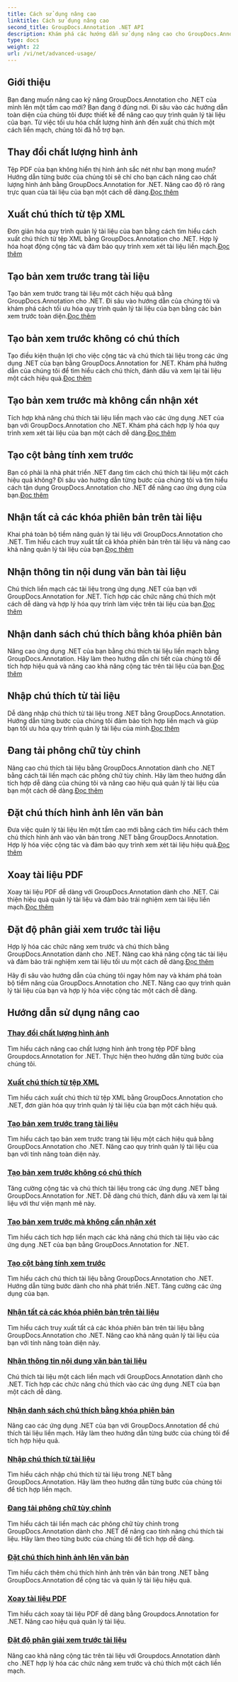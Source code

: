 ```yaml
---
title: Cách sử dụng nâng cao
linktitle: Cách sử dụng nâng cao
second_title: GroupDocs.Annotation .NET API
description: Khám phá các hướng dẫn sử dụng nâng cao cho GroupDocs.Annotation .NET. Tăng cường quản lý tài liệu với hướng dẫn từng bước về chất lượng hình ảnh, xuất chú thích, v.v.
type: docs
weight: 22
url: /vi/net/advanced-usage/
---
```

## Giới thiệu

Bạn đang muốn nâng cao kỹ năng GroupDocs.Annotation cho .NET của mình lên một tầm cao mới? Bạn đang ở đúng nơi. Đi sâu vào các hướng dẫn toàn diện của chúng tôi được thiết kế để nâng cao quy trình quản lý tài liệu của bạn. Từ việc tối ưu hóa chất lượng hình ảnh đến xuất chú thích một cách liền mạch, chúng tôi đã hỗ trợ bạn.

## Thay đổi chất lượng hình ảnh
 Tệp PDF của bạn không hiển thị hình ảnh sắc nét như bạn mong muốn? Hướng dẫn từng bước của chúng tôi sẽ chỉ cho bạn cách nâng cao chất lượng hình ảnh bằng GroupDocs.Annotation for .NET. Nâng cao độ rõ ràng trực quan của tài liệu của bạn một cách dễ dàng.[Đọc thêm](./change-image-quality/)

## Xuất chú thích từ tệp XML
 Đơn giản hóa quy trình quản lý tài liệu của bạn bằng cách tìm hiểu cách xuất chú thích từ tệp XML bằng GroupDocs.Annotation cho .NET. Hợp lý hóa hoạt động cộng tác và đảm bảo quy trình xem xét tài liệu liền mạch.[Đọc thêm](./export-annotations-xml-file/)

## Tạo bản xem trước trang tài liệu
Tạo bản xem trước trang tài liệu một cách hiệu quả bằng GroupDocs.Annotation cho .NET. Đi sâu vào hướng dẫn của chúng tôi và khám phá cách tối ưu hóa quy trình quản lý tài liệu của bạn bằng các bản xem trước toàn diện.[Đọc thêm](./generate-document-pages-preview/)

## Tạo bản xem trước không có chú thích
 Tạo điều kiện thuận lợi cho việc cộng tác và chú thích tài liệu trong các ứng dụng .NET của bạn bằng GroupDocs.Annotation for .NET. Khám phá hướng dẫn của chúng tôi để tìm hiểu cách chú thích, đánh dấu và xem lại tài liệu một cách hiệu quả.[Đọc thêm](./generate-preview-without-annotations/)

## Tạo bản xem trước mà không cần nhận xét
 Tích hợp khả năng chú thích tài liệu liền mạch vào các ứng dụng .NET của bạn với GroupDocs.Annotation cho .NET. Khám phá cách hợp lý hóa quy trình xem xét tài liệu của bạn một cách dễ dàng.[Đọc thêm](./generate-preview-without-comments/)

## Tạo cột bảng tính xem trước
 Bạn có phải là nhà phát triển .NET đang tìm cách chú thích tài liệu một cách hiệu quả không? Đi sâu vào hướng dẫn từng bước của chúng tôi và tìm hiểu cách tận dụng GroupDocs.Annotation cho .NET để nâng cao ứng dụng của bạn.[Đọc thêm](./generate-preview-worksheet-columns/)

## Nhận tất cả các khóa phiên bản trên tài liệu
Khai phá toàn bộ tiềm năng quản lý tài liệu với GroupDocs.Annotation cho .NET. Tìm hiểu cách truy xuất tất cả khóa phiên bản trên tài liệu và nâng cao khả năng quản lý tài liệu của bạn.[Đọc thêm](./get-all-version-keys-document/)

## Nhận thông tin nội dung văn bản tài liệu
 Chú thích liền mạch các tài liệu trong ứng dụng .NET của bạn với GroupDocs.Annotation for .NET. Tích hợp các chức năng chú thích một cách dễ dàng và hợp lý hóa quy trình làm việc trên tài liệu của bạn.[Đọc thêm](./get-document-text-content-information/)

## Nhận danh sách chú thích bằng khóa phiên bản
 Nâng cao ứng dụng .NET của bạn bằng chú thích tài liệu liền mạch bằng GroupDocs.Annotation. Hãy làm theo hướng dẫn chi tiết của chúng tôi để tích hợp hiệu quả và nâng cao khả năng cộng tác trên tài liệu của bạn.[Đọc thêm](./get-list-annotations-version-key/)

## Nhập chú thích từ tài liệu
 Dễ dàng nhập chú thích từ tài liệu trong .NET bằng GroupDocs.Annotation. Hướng dẫn từng bước của chúng tôi đảm bảo tích hợp liền mạch và giúp bạn tối ưu hóa quy trình quản lý tài liệu của mình.[Đọc thêm](./import-annotations-from-document/)

## Đang tải phông chữ tùy chỉnh
Nâng cao chú thích tài liệu bằng GroupDocs.Annotation dành cho .NET bằng cách tải liền mạch các phông chữ tùy chỉnh. Hãy làm theo hướng dẫn tích hợp dễ dàng của chúng tôi và nâng cao hiệu quả quản lý tài liệu của bạn một cách dễ dàng.[Đọc thêm](./loading-custom-fonts/)

## Đặt chú thích hình ảnh lên văn bản
 Đưa việc quản lý tài liệu lên một tầm cao mới bằng cách tìm hiểu cách thêm chú thích hình ảnh vào văn bản trong .NET bằng GroupDocs.Annotation. Hợp lý hóa việc cộng tác và đảm bảo quy trình xem xét tài liệu hiệu quả.[Đọc thêm](./put-image-annotation-over-text/)

## Xoay tài liệu PDF
 Xoay tài liệu PDF dễ dàng với GroupDocs.Annotation dành cho .NET. Cải thiện hiệu quả quản lý tài liệu và đảm bảo trải nghiệm xem tài liệu liền mạch.[Đọc thêm](./rotating-pdf-documents/)

## Đặt độ phân giải xem trước tài liệu
 Hợp lý hóa các chức năng xem trước và chú thích bằng GroupDocs.Annotation dành cho .NET. Nâng cao khả năng cộng tác tài liệu và đảm bảo trải nghiệm xem tài liệu tối ưu một cách dễ dàng.[Đọc thêm](./set-document-preview-resolution/)

Hãy đi sâu vào hướng dẫn của chúng tôi ngay hôm nay và khám phá toàn bộ tiềm năng của GroupDocs.Annotation cho .NET. Nâng cao quy trình quản lý tài liệu của bạn và hợp lý hóa việc cộng tác một cách dễ dàng.
## Hướng dẫn sử dụng nâng cao
### [Thay đổi chất lượng hình ảnh](./change-image-quality/)
Tìm hiểu cách nâng cao chất lượng hình ảnh trong tệp PDF bằng Groupdocs.Annotation for .NET. Thực hiện theo hướng dẫn từng bước của chúng tôi.
### [Xuất chú thích từ tệp XML](./export-annotations-xml-file/)
Tìm hiểu cách xuất chú thích từ tệp XML bằng GroupDocs.Annotation cho .NET, đơn giản hóa quy trình quản lý tài liệu của bạn một cách hiệu quả.
### [Tạo bản xem trước trang tài liệu](./generate-document-pages-preview/)
Tìm hiểu cách tạo bản xem trước trang tài liệu một cách hiệu quả bằng GroupDocs.Annotation cho .NET. Nâng cao quy trình quản lý tài liệu của bạn với tính năng toàn diện này.
### [Tạo bản xem trước không có chú thích](./generate-preview-without-annotations/)
Tăng cường cộng tác và chú thích tài liệu trong các ứng dụng .NET bằng GroupDocs.Annotation for .NET. Dễ dàng chú thích, đánh dấu và xem lại tài liệu với thư viện mạnh mẽ này.
### [Tạo bản xem trước mà không cần nhận xét](./generate-preview-without-comments/)
Tìm hiểu cách tích hợp liền mạch các khả năng chú thích tài liệu vào các ứng dụng .NET của bạn bằng GroupDocs.Annotation for .NET.
### [Tạo cột bảng tính xem trước](./generate-preview-worksheet-columns/)
Tìm hiểu cách chú thích tài liệu bằng GroupDocs.Annotation cho .NET. Hướng dẫn từng bước dành cho nhà phát triển .NET. Tăng cường các ứng dụng của bạn.
### [Nhận tất cả các khóa phiên bản trên tài liệu](./get-all-version-keys-document/)
Tìm hiểu cách truy xuất tất cả các khóa phiên bản trên tài liệu bằng GroupDocs.Annotation cho .NET. Nâng cao khả năng quản lý tài liệu của bạn với tính năng toàn diện này.
### [Nhận thông tin nội dung văn bản tài liệu](./get-document-text-content-information/)
Chú thích tài liệu một cách liền mạch với GroupDocs.Annotation dành cho .NET. Tích hợp các chức năng chú thích vào các ứng dụng .NET của bạn một cách dễ dàng.
### [Nhận danh sách chú thích bằng khóa phiên bản](./get-list-annotations-version-key/)
Nâng cao các ứng dụng .NET của bạn với GroupDocs.Annotation để chú thích tài liệu liền mạch. Hãy làm theo hướng dẫn từng bước của chúng tôi để tích hợp hiệu quả.
### [Nhập chú thích từ tài liệu](./import-annotations-from-document/)
Tìm hiểu cách nhập chú thích từ tài liệu trong .NET bằng GroupDocs.Annotation. Hãy làm theo hướng dẫn từng bước của chúng tôi để tích hợp liền mạch.
### [Đang tải phông chữ tùy chỉnh](./loading-custom-fonts/)
Tìm hiểu cách tải liền mạch các phông chữ tùy chỉnh trong GroupDocs.Annotation dành cho .NET để nâng cao tính năng chú thích tài liệu. Hãy làm theo từng bước của chúng tôi để tích hợp dễ dàng.
### [Đặt chú thích hình ảnh lên văn bản](./put-image-annotation-over-text/)
Tìm hiểu cách thêm chú thích hình ảnh trên văn bản trong .NET bằng GroupDocs.Annotation để cộng tác và quản lý tài liệu hiệu quả.
### [Xoay tài liệu PDF](./rotating-pdf-documents/)
Tìm hiểu cách xoay tài liệu PDF dễ dàng bằng Groupdocs.Annotation for .NET. Nâng cao hiệu quả quản lý tài liệu.
### [Đặt độ phân giải xem trước tài liệu](./set-document-preview-resolution/)
Nâng cao khả năng cộng tác trên tài liệu với Groupdocs.Annotation dành cho .NET hợp lý hóa các chức năng xem trước và chú thích một cách liền mạch.